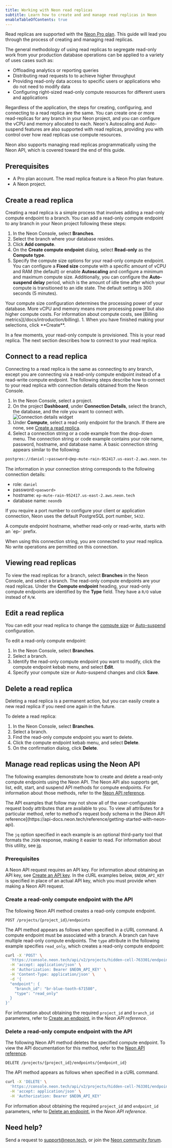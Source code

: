 ```yaml
---
title: Working with Neon read replicas 
subtitle: Learn how to create and and manage read replicas in Neon
enableTableOfContents: true
---
```


Read replicas are supported with the [Neon Pro plan](/docs/introduction/pro-plan). This guide will lead you through the process of creating and managing read replicas. 

The general methodology of using read replicas to segregate read-only work from your production database operations can be applied to a variety of uses cases such as:

- Offloading analytics or reporting queries
- Distributing read requests to to achieve higher throughput
- Providing read-only data access to specific users or applications who do not need to modify data
- Configuring right-sized read-only compute resources for different users and applications

Regardless of the application, the steps for creating, configuring, and connecting to a read replica are the same. You can create one or more read-replicas for any branch in your Neon project, and you can configure the vCPU and memory allocated to each. Neon's Autoscaling and Auto-suspend features are also supported with read replicas, providing you with control over how read replicas use compute resources.

Neon also supports managing read replicas programmatically using the Neon API, which is covered toward the end of this guide.

## Prerequisites

- A Pro plan account. The read replica feature is a Neon Pro plan feature.
- A Neon project.

## Create a read replica

Creating a read replica is a simple process that involves adding a read-only compute endpoint to a branch. You can add a read-only compute endpoint to any branch in your Neon project following these steps:

1. In the Neon Console, select **Branches**.
1. Select the branch where your database resides.
1. Click **Add compute**.
1. On the **Create compute endpoint** dialog, select **Read-only** as the **Compute type**.
1. Specify the compute size options for your read-only compute endpoint. You can configure a **Fixed size** compute with a specific amount of vCPU and RAM (the default) or enable **Autoscaling** and configure a minimum and maximum compute size. Additionally, you can configure the **Auto-suspend delay** period, which is the amount of idle time after which your compute is transitioned to an idle state. The default setting is 300 seconds (5 minutes).
  <Admonition type="note">
  Your compute size configuration determines the processing power of your database. More vCPU and memory means more processing power but also higher compute costs. For information about compute costs, see [Billing metrics](/docs/introduction/billing).
  </Admonition>
1. When you have finished making your selections, click **Create**.

In a few moments, your read-only compute is provisioned. This is your read replica. The next section describes how to connect to your read replica.

## Connect to a read replica

Connecting to a read replica is the same as connecting to any branch, except you are connecting via a read-only compute endpoint instead of a read-write compute endpoint. The following steps describe how to connect to your read replica with connection details obtained from the Neon Console.

1. In the Neon Console, select a project.
1. On the project **Dashboard**, under **Connection Details**, select the branch, the database, and the role you want to connect with.
![Connection details widget](/docs/connect/connection_details.png)
1. Under **Compute**, select a read-only endpoint for the branch. If there are none, see [Create a read replica](#create-a-read-replica).
1. Select a connection string or a code example from the drop-down menu. The connection string or code example contains your role name, password, hostname, and database name. A basic connection string appears similar to the following:

  <CodeBlock shouldWrap>

  ```bash
  postgres://daniel:<password>@ep-mute-rain-952417.us-east-2.aws.neon.tech/neondb
  ```

  </CodeBlock>

The information in your connection string corresponds to the following connection details:

- role: `daniel`
- password:`<pasword>`
- hostname: `ep-mute-rain-952417.us-east-2.aws.neon.tech`
- database name: `neondb`

If you require a port number to configure your client or application connection, Neon uses the default PostgreSQL port number, `5432`.

<Admonition type="tip">
A compute endpoint hostname, whether read-only or read-write, starts with an `ep-` prefix.
</Admonition>

When using this connection string, you are connected to your read replica. No write operations are permitted on this connection.

## Viewing read replicas

To view the read replicas for a branch, select **Branches** in the Neon Console, and select a branch. The read-only compute endpoints are your read replicas. Under the **Compute endpoint** heading, your read-only compute endpoints are identified by the **Type** field. They have a `R/O` value instead of `R/W`.

## Edit a read replica

You can edit your read replica to change the [compute size](/docs/manage/endpoints#compute-size-and-autoscaling-configuration) or [Auto-suspend](/docs/manage/endpoints#auto-suspend-configuration) configuration.

To edit a read-only compute endpoint:

1. In the Neon Console, select **Branches**.
1. Select a branch.
1. Identify the read-only compute endpoint you want to modify, click the compute endpoint kebab menu, and select **Edit**.
1. Specify your compute size or Auto-suspend changes and click **Save**.

## Delete a read replica

Deleting a read replica is a permanent action, but you can easily create a new read replica if you need one again in the future.

To delete a read replica:

1. In the Neon Console, select **Branches**.
1. Select a branch.
1. Find the read-only compute endpoint you want to delete.
1. Click the compute endpoint kebab menu, and select **Delete**.
1. On the confirmation dialog, click **Delete**.

## Manage read replicas using the Neon API

The following examples demonstrate how to create and delete a read-only compute endpoints using the Neon API. The Neon API also supports get, list, edit, start, and suspend API methods for compute endpoints. For information about those methods, refer to the [Neon API reference](https://api-docs.neon.tech/reference/getting-started-with-neon-api).

<Admonition type="note">
The API examples that follow may not show all of the user-configurable request body attributes that are available to you. To view all attributes for a particular method, refer to method's request body schema in the [Neon API reference](https://api-docs.neon.tech/reference/getting-started-with-neon-api).
</Admonition>

The `jq` option specified in each example is an optional third-party tool that formats the `JSON` response, making it easier to read. For information about this utility, see [jq](https://stedolan.github.io/jq/).

### Prerequisites

A Neon API request requires an API key. For information about obtaining an API key, see [Create an API key](/docs/manage/api-keys#create-an-api-key). In the cURL examples below, `$NEON_API_KEY` is specified in place of an actual API key, which you must provide when making a Neon API request.

### Create a read-only compute endpoint with the API

The following Neon API method creates a read-only compute endpoint.

```text
POST /projects/{project_id}/endpoints
```

The API method appears as follows when specified in a cURL command. A compute endpoint must be associated with a branch. A branch can have multiple read-only compute endpoints. The `type` attribute in the following example specifies `read_only`, which creates a read-only compute endpoint:

```bash
curl -X 'POST' \
  'https://console.neon.tech/api/v2/projects/hidden-cell-763301/endpoints' \
  -H 'accept: application/json' \
  -H 'Authorization: Bearer $NEON_API_KEY' \
  -H 'Content-Type: application/json' \
  -d '{
  "endpoint": {
    "branch_id": "br-blue-tooth-671580",
    "type": "read_only"
  }
}'
```

For information about obtaining the required `project_id` and `branch_id` parameters, refer to [Create an endpoint](https://api-docs.neon.tech/reference/createprojectendpoint), in the _Neon API reference_.

### Delete a read-only compute endpoint with the API

The following Neon API method deletes the specified compute endpoint. To view the API documentation for this method, refer to the [Neon API reference](https://api-docs.neon.tech/reference/deleteprojectendpoint).

```text
DELETE /projects/{project_id}/endpoints/{endpoint_id}
```

The API method appears as follows when specified in a cURL command.

```bash
curl -X 'DELETE' \
  'https://console.neon.tech/api/v2/projects/hidden-cell-763301/endpoints/ep-young-art-646685' \
  -H 'accept: application/json' \
  -H 'Authorization: Bearer $NEON_API_KEY'
```

For information about obtaining the required `project_id` and `endpoint_id` parameters, refer to [Delete an endpoint](https://api-docs.neon.tech/reference/deleteprojectendpoint), in the _Neon API reference_.

## Need help?

Send a request to [support@neon.tech](mailto:support@neon.tech), or join the [Neon community forum](https://community.neon.tech/).
